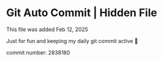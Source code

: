 # Git Auto Commit | Hidden File

This file was added Feb 12, 2025

Just for fun and keeping my daily git commit active 🤪

commit number: 2838180
